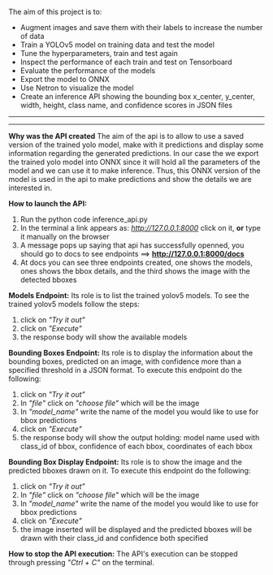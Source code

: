 The aim of this project is to:
-	Augment images and save them with their labels to increase the number of data
-	Train a YOLOv5 model on training data and test the model
-	Tune the hyperparameters, train and test again
-	Inspect the performance of each train and test on Tensorboard
-	Evaluate the performance of the models
-	Export the model to ONNX
-	Use Netron to visualize the model
-	Create an inference API showing the bounding box x_center, y_center, width, height, class name, and confidence scores in JSON files

----------------------------------------------------------------------------------------------------------------------------------
----------------------------------------------------------------------------------------------------------------------------------
**Why was the API created**
The aim of the api is to allow to use a saved version of the trained yolo model, make with it predictions and display some information regarding the generated predictions. In our case the we export the trained yolo model into ONNX since it will hold all the parameters of the model and we can use it to make inference. Thus, this ONNX version of the model is used in the api to make predictions and show the details we are interested in.

**How to launch the API:**
1. Run the python code inference_api.py
2. In the terminal a link appears as: _http://127.0.0.1:8000_ click on it, **or** type it manually on the browser
3. A message pops up saying that api has successfully openned, you should go to docs to see endpoints ==> **http://127.0.0.1:8000/docs**
4. At docs you can see three endpoints created, one shows the models, ones shows the bbox details, and the third shows the image with the detected bboxes

**Models Endpoint:**
Its role is to list the trained yolov5 models.
To see the trained yolov5 models follow the steps:
1. click on _"Try it out"_
2. click on _"Execute"_
3. the response body will show the available models

**Bounding Boxes Endpoint:**
Its role is to display the information about the bounding boxes, predicted on an image, with confidence more than a specified threshold in a JSON format.
To execute this endpoint do the following:
1. click on _"Try it out"_
2. In _"file"_ click on _"choose file"_ which will be the image
3. In _"model_name"_ write the name of the model you would like to use for bbox predictions
4. click on _"Execute"_
5. the response body will show the output holding: model name used with class_id of bbox, confidence of each bbox, coordinates of each bbox

**Bounding Box Display Endpoint:**
Its role is to show the image and the predicted bboxes drawn on it.
To execute this endpoint do the following:
1. click on _"Try it out"_
2. In _"file"_ click on _"choose file"_ which will be the image
3. In _"model_name"_ write the name of the model you would like to use for bbox predictions
4. click on _"Execute"_
5. the image inserted will be displayed and the predicted bboxes will be drawn with their class_id and confidence both specified

**How to stop the API execution:**
The API's execution can be stopped through pressing _"Ctrl + C"_ on the terminal.

